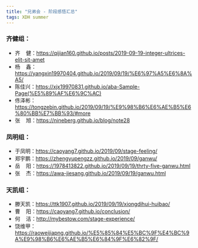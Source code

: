 ```yaml
---
title: "兄弟会 - 阶段感悟汇总"
tags: XDH summer
---
```


### 齐健组：
  <ul>
    <li>齐&nbsp;&nbsp;&nbsp;&nbsp;健：<a href="https://qijian160.github.io/posts/2019-09-19-integer-ultrices-elit-sit-amet" target="_blank">https://qijian160.github.io/posts/2019-09-19-integer-ultrices-elit-sit-amet</a></li>
    <li>杨&nbsp;&nbsp;&nbsp;&nbsp;鑫：<a href="https://yangxin19970404.github.io/2019/09/19/%E6%97%A5%E6%8A%A5/" target="_blank">https://yangxin19970404.github.io/2019/09/19/%E6%97%A5%E6%8A%A5/</a></li>
    <li>陈佳兴：<a href="https://xjx19970831.github.io/aba-Sample-Page(%E5%89%AF%E6%9C%AC)" target="_blank">https://xjx19970831.github.io/aba-Sample-Page(%E5%89%AF%E6%9C%AC)</a></li>
    <li>佟泽彬：<a href="https://tongzebin.github.io/2019/09/19/%E9%98%B6%E6%AE%B5%E6%80%BB%E7%BB%93/#more" target="_blank">https://tongzebin.github.io/2019/09/19/%E9%98%B6%E6%AE%B5%E6%80%BB%E7%BB%93/#more</a></li>
    <li>张&nbsp;&nbsp;&nbsp;&nbsp;旭：<a href="https://nineberg.github.io/blog/note28" target="_blank">https://nineberg.github.io/blog/note28</a></li>
  </ul>

### 凤明组：
  <ul>
    <li>于凤明：<a href="https://caoyang7.github.io/2019/09/19/stage-feeling/" target="_blank">https://caoyang7.github.io/2019/09/stage-feeling/</a></li>
    <li>郑宇鹏：<a href="https://zhengyupengzz.github.io/2019/09/ganwu/" target="_blank">https://zhengyupengzz.github.io/2019/09/ganwu/</a></li>
    <li>岳&nbsp;&nbsp;&nbsp;&nbsp;阳：<a href="https://1978413822.github.io/2019/09/19/thrty-five-ganwu.html" target="_blank">https://1978413822.github.io/2019/09/19/thrty-five-ganwu.html</a></li>
    <li>张&nbsp;&nbsp;&nbsp;&nbsp;杰：<a href="https://awa-jiesang.github.io/2019/09/19/ganwu.html" target="_blank">https://awa-jiesang.github.io/2019/09/19/ganwu.html</a></li>
  </ul>

### 天凯组：
  <ul>
    <li>滕天凯：<a href="https://ttk1907.github.io/2019/09/19/xiongdihui-huibao/" target="_blank">https://ttk1907.github.io/2019/09/19/xiongdihui-huibao/</a></li>
    <li>曹&nbsp;&nbsp;&nbsp;&nbsp;阳：<a href="https://caoyang7.github.io/conclusion/" target="_blank">https://caoyang7.github.io/conclusion/</a></li>
    <li>何&nbsp;&nbsp;&nbsp;&nbsp;洁：<a href="http://mybestow.com/stage-experience/" target="_blank">http://mybestow.com/stage-experience/</a></li>
    <li>饶维甲：<a href="https://raoweijiapng.github.io/%E5%85%84%E5%BC%9F%E4%BC%9A%E9%98%B6%E6%AE%B5%E6%84%9F%E6%82%9F/" target="_blank">https://raoweijiapng.github.io/%E5%85%84%E5%BC%9F%E4%BC%9A%E9%98%B6%E6%AE%B5%E6%84%9F%E6%82%9F/</a></li>
  </ul>
